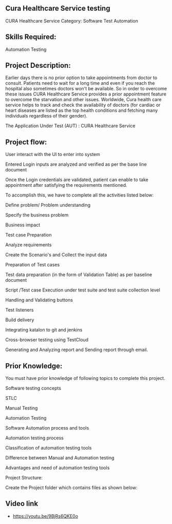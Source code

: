 ## Cura Healthcare Service testing
CURA Healthcare Service
Category: Software Test Automation

## Skills Required:
Automation Testing

## Project Description:

Earlier days there is no prior option to take appointments from doctor to consult. Patients need to wait for a long time and even if you reach the hospital also sometimes doctors won't be available. So in order to overcome these issues CURA Healthcare Service provides a prior appointment feature to overcome the starvation and other issues. Worldwide, Cura health care service helps to track and check the availability of doctors (for cardiac or heart diseases are listed as the top health conditions and fetching many individuals regardless of their gender).

The Application Under Test (AUT) :  CURA Healthcare Service
## Project flow:

User interact with the UI to enter into system

Entered Login inputs are analyzed and verified as per the base line document

Once the Login credentials are validated, patient can enable to take appointment after satisfying the requirements mentioned.

To accomplish this, we have to complete all the activities listed below:

Define problem/ Problem understanding

Specify the business problem

Business impact 

 Test case Preparation

Analyze requirements

Create the Scenario's and Collect the input data

Preparation of Test cases

Test data preparation (in the form of Validation Table) as per baseline document

Script /Test case Execution under test suite and test suite collection level 

Handling  and Validating buttons

Test listeners

Build delivery

Integrating katalon to git and jenkins

Cross-browser testing using TestCloud

Generating and Analyzing report and Sending report through email.


## Prior Knowledge:

 You must  have prior knowledge of following topics to complete this project.

Software testing concepts

STLC	

Manual Testing

Automation Testing

Software Automation process and tools 

Automation testing process

Classification of  automation testing tools

Difference between Manual and Automation testing

Advantages and need of automation testing tools

Project  Structure:

Create the Project folder which contains files as shown below:


## Video link 
- https://youtu.be/9BjRs6QKE0o
